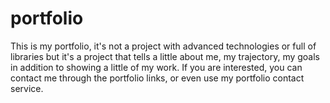 # portfolio

This is my portfolio, it's not a project with advanced technologies or full of libraries but it's a project that tells a little about me, my trajectory, my goals in addition to showing a little of my work. If you are interested, you can contact me through the portfolio links, or even use my portfolio contact service.
